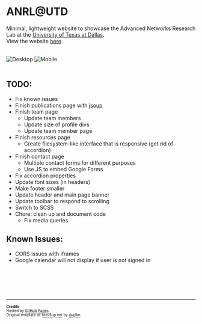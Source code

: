 # ANRL@UTD
Minimal, lightweight website to showcase the Advanced Networks Research Lab at the [University of Texas at Dallas][1]. <br>
View the website [here][2].
<br><br>

[1]: http://www.utdallas.edu/
[2]: https://anrlutdallas.github.io/

![Desktop][desktop-img]
![Mobile][mobile-img]
<br><br>

[desktop-img]: https://github.com/anrlutdallas/anrlutdallas.github.io/blob/master/images/demo/groundwork-scrncap1.png "Desktop"
[mobile-img]: https://github.com/anrlutdallas/anrlutdallas.github.io/blob/master/images/demo/groundwork-scrncap2.png "Mobile"

## TODO:
* Fix known issues
* Finish publications page with [jsoup][3]
* Finish team page
	* Update team members
	* Update size of profile divs
	* Update team member page
* Finish resources page
	* Create filesystem-like interface that is responsive (get rid of accordion)
* Finish contact page
	* Multiple contact forms for different purposes
	* Use JS to embed Google Forms
* Fix accordion properties
* Update font sizes (in headers)
* Make footer smaller
* Update header and main page banner
* Update toolbar to respond to scrolling
* Switch to SCSS
* Chore: clean up and document code
	* Fix media queries

[3]: https://jsoup.org/

## Known Issues:
* CORS issues with iframes
* Google calendar will not display if user is not signed in

<br><br><br><br><hr>
<sub><sup>
**Credits** <br>
Hosted by [GitHub Pages][4]. <br>
Original template at: [html5up.net][5] by [@ajlkn][6]. <br>
</sub></sup>

[4]: https://pages.github.com/
[5]: https://html5up.net/
[6]: https://twitter.com/ajlkn?lang=en
